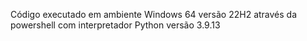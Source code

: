 Código executado em ambiente Windows 64 versão 22H2 através da powershell com interpretador Python versão 3.9.13

